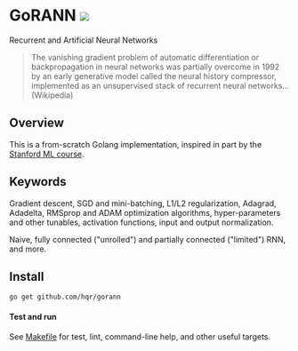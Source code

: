 # GoRANN [![][license-svg]][license-url]

Recurrent and Artificial Neural Networks

> The vanishing gradient problem of automatic differentiation or backpropagation in neural networks was partially overcome in 1992 by an early generative model called the neural history compressor, implemented as an unsupervised stack of recurrent neural networks... (Wikipedia)

## Overview

This is a from-scratch Golang implementation, inspired in part by the [Stanford ML course](http://cs229.stanford.edu/materials.html).

## Keywords

Gradient descent, SGD and mini-batching, L1/L2 regularization, Adagrad, Adadelta, RMSprop and ADAM optimization algorithms, hyper-parameters and other tunables, activation functions, input and output normalization.

Naive, fully connected ("unrolled") and partially connected ("limited") RNN, and more.

## Install

```
go get github.com/hqr/gorann
```

#### Test and run

See [Makefile](https://github.com/hqr/gorann/blob/master/Makefile) for test, lint, command-line help, and other useful targets.

[license-url]: https://github.com/hqr/gorann/blob/master/LICENSE
[license-svg]: https://img.shields.io/badge/license-MIT-blue.svg
